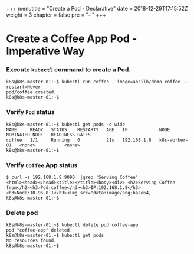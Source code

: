 +++
menutitle = "Create a Pod - Declarative"
date = 2018-12-29T17:15:52Z
weight = 3
chapter = false
pre = "<b>- </b>"
+++

# Create a Coffee App Pod - Imperative Way


### Execute `kubectl` command to create a Pod.
```
k8s@k8s-master-01:~$ kubectl run coffee --image=ansilh/demo-coffee --restart=Never
pod/coffee created
k8s@k8s-master-01:~$
```

### Verify `Pod` status
```
k8s@k8s-master-01:~$ kubectl get pods -o wide
NAME     READY   STATUS    RESTARTS   AGE   IP            NODE            NOMINATED NODE   READINESS GATES
coffee   1/1     Running   0          21s   192.168.1.8   k8s-worker-01   <none>           <none>
k8s@k8s-master-01:~$
```

### Verify `Coffee` App status
```
$ curl -s 192.168.1.8:9090  |grep 'Serving Coffee'
<html><head></head><title></title><body><div> <h2>Serving Coffee from</h2><h3>Pod:coffee</h3><h3>IP:192.168.1.8</h3><h3>Node:10.96.0.1</h3><img src="data:image/png;base64,
k8s@k8s-master-01:~$
```

### Delete pod
```
k8s@k8s-master-01:~$ kubectl delete pod coffee-app
pod "coffee-app" deleted
k8s@k8s-master-01:~$ kubectl get pods
No resources found.
k8s@k8s-master-01:~$
```
